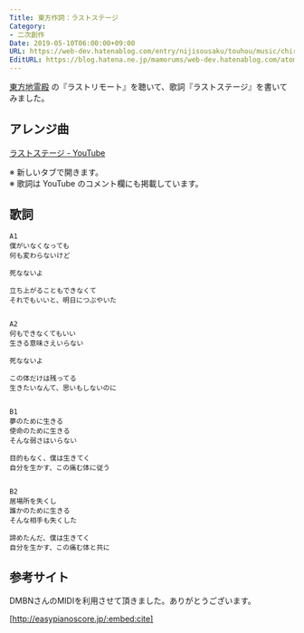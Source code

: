 ```yaml
---
Title: 東方作詞：ラストステージ
Category:
- 二次創作
Date: 2019-05-10T06:00:00+09:00
URL: https://web-dev.hatenablog.com/entry/nijisousaku/touhou/music/chireiden/last-stage
EditURL: https://blog.hatena.ne.jp/mamorums/web-dev.hatenablog.com/atom/entry/17680117127116535792
---
```


<a target="_blank" href="https://www16.big.or.jp/~zun/html/th11top.html">東方地霊殿</a> の『ラストリモート』を聴いて、歌詞『ラストステージ』を書いてみました。


## アレンジ曲
<a target="_blank" href="https://www.youtube.com/watch?v=gzcGw90kocU">ラストステージ - YouTube</a>

※ 新しいタブで開きます。  
※ 歌詞は YouTube のコメント欄にも掲載しています。


## 歌詞
```
A1
僕がいなくなっても
何も変わらないけど

死なないよ

立ち上がることもできなくて
それでもいいと、明日につぶやいた


A2
何もできなくてもいい
生きる意味さえいらない

死なないよ

この体だけは残ってる
生きたいなんて、思いもしないのに


B1
夢のために生きる
使命のために生きる
そんな弱さはいらない

目的もなく、僕は生きてく
自分を生かす、この痛む体に従う


B2
居場所を失くし
誰かのために生きる
そんな相手も失くした

諦めたんだ、僕は生きてく
自分を生かす、この痛む体と共に
```


## 参考サイト
DMBNさんのMIDIを利用させて頂きました。ありがとうございます。

[http://easypianoscore.jp/:embed:cite]
